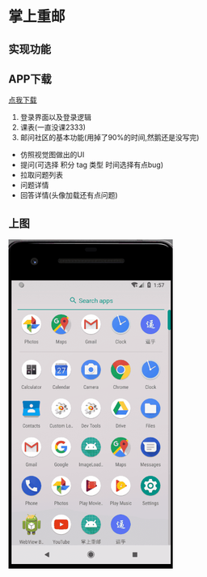 # 掌上重邮
## 实现功能
## APP下载
[点我下载](https://raw.githubusercontent.com/fenghaha/ZSCY/master/app/release/app-release.apk)
1. 登录界面以及登录逻辑
3. 课表(一直没课2333)
2. 邮问社区的基本功能(用掉了90%的时间,然鹅还是没写完)
+ 仿照视觉图做出的UI
+ 提问(可选择 积分 tag 类型 时间选择有点bug)
+ 拉取问题列表
+ 问题详情
+ 回答详情(头像加载还有点问题)

## 上图
![](app/all.gif)

